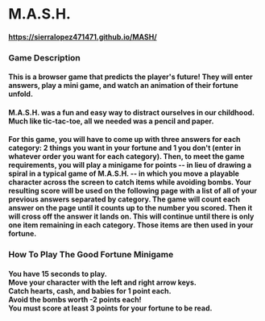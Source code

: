 # M.A.S.H. 

#### https://sierralopez471471.github.io/MASH/

### Game Description

#### This is a browser game that predicts the player's future! They will enter answers, play a mini game, and watch an animation of their fortune unfold.

#### M.A.S.H. was a fun and easy way to distract ourselves in our childhood. Much like tic-tac-toe, all we needed was a pencil and paper. 

#### For this game, you will have to come up with three answers for each category: 2 things you want in your fortune and 1 you don't (enter in whatever order you want for each category). Then, to meet the game requirements, you will play a minigame for points -- in lieu of drawing a spiral in a typical game of M.A.S.H. -- in which you move a playable character across the screen to catch items while avoiding bombs. Your resulting score will be used on the following page with a list of all of your previous answers separated by category. The game will count each answer on the page until it counts up to the number you scored. Then it will cross off the answer it lands on. This will continue until there is only one item remaining in each category. Those items are then used in your fortune.

### How To Play The Good Fortune Minigame

#### You have 15 seconds to play.<br>Move your character with the left and right arrow keys. <br>Catch hearts, cash, and babies for 1 point each.<br>Avoid the bombs worth -2 points each!<br>You must score at least 3 points for your fortune to be read.
